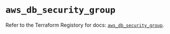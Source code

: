 # `aws_db_security_group`

Refer to the Terraform Registory for docs: [`aws_db_security_group`](https://www.terraform.io/docs/providers/aws/r/db_security_group).
